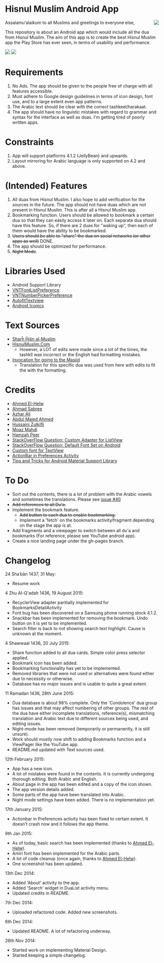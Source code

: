 Hisnul Muslim Android App
=========================
<img align="right" src="http://s25.postimg.org/jhhci09aj/app_github.png">

Assalamuʻalaikum to all Muslims and greetings to everyone else,

This repository is about an Android app which would include all the dua from Hisnul Muslim. The aim of this app is to create the
best Hisnul Muslim app the Play Store has ever seen, in terms of usability and performance.

![](http://s25.postimg.org/rvnvvmwlr/image.png)
![](http://s25.postimg.org/s9p7v8gpb/image.png)

# Requirements
1. No Ads. The app should be given to the people free of charge with all features accessible.
2. Must adhere to Google design guidelines in terms of icon design, font use, and to a large extent even app patterns.
3. The Arabic text should be clear with the correct tashkeel/harakaat.
4. The app should have no linguistic mistakes with regard to grammar and syntax for the interface as well as duas.
I'm getting tired of poorly written apps.

# Constraints
1. App will support platforms 4.1.2 (JellyBean) and upwards.
2. Layout mirroring for Arabic language is only supported on 4.2 and above.

# (Intended) Features
1. All duas from Hisnul Muslim. I also hope to add verification for the sources in the future. The app should not have duas which
are not present in Hisnul Muslim. This is after all a Hisnul Muslim app.
2. Bookmarking function. Users should be allowed to bookmark a certain dua so that they can easily access it later on. Each
separate dua should have this feature. So, if there are 2 duas for "waking up", then each of them would have the ability to be
bookmarked.
3. ~~Users should be able to "share" the dua on social networks (or other apps as well)~~ DONE.
4. The app should be optimized for performance.
5. ~~Night Mode~~.

# Libraries Used
- Android Support Library
- [VNTFontListPreference](https://github.com/vanniktech/VNTFontListPreference)
- [VNTNumberPickerPreference](https://github.com/vanniktech/VNTNumberPickerPreference)
- [AutofitTextview](https://github.com/grantland/android-autofittextview)
- [Android Iconics](https://github.com/mikepenz/Android-Iconics)

# Text Sources
- [Sharĥ Ĥiŝn al-Muslim](http://www.muslim-library.com/dl/books/arabic_sharh_hisn_almuslim_min_adhkar_alkitab_wa_alsunnah.pdf)
- [HisnulMuslim.Com](http://www.hisnulmuslim.com/index-page-liste-lang-en.html)
	- However, a LOT of edits were made since a lot of the times, the tashkîl was incorrect or the English had formatting mistakes.
- [Invocation for going to the Masjid](http://www.islamawareness.net/Dua/Fortress/012.html)
	- Translation for this specific dua was used from here with edits to fit the with the formatting.

# Credits
- [Ahmed El-Helw](http://twitter.com/ahmedre)
- [Ahmad Sabree](https://twitter.com/sabree01)
- [Azhar Ali](https://www.linkedin.com/pub/md-azhar-ali/90/251/140)
- [Abdul Majed Ahmed](https://www.facebook.com/abdulmajed.ahmed)
- [Hussaini Zulkifli](https://twitter.com/HussainiZul)
- [Moaz Mahdi](https://www.facebook.com/moaaz.mahdi)
- [Hamzah Peer](https://www.facebook.com/peerhumza)
- [StackOverFlow Question: Custom Adapter for ListView](http://stackoverflow.com/questions/8166497/custom-adapter-for-list-view)
- [StackOverFlow Question: Default Font Set on Android](http://stackoverflow.com/questions/6809944/default-font-set-on-android)
- [Custom font for TextView](http://www.tutorialspoint.com/android/android_custom_fonts.htm)
- [ActionBar in Preferences Activity](http://stackoverflow.com/questions/26439139/getactionbar-returns-null-in-preferenceactivity-appcompat-v7-21)
- [Tips and Tricks for Android Material Support Library](http://code.hootsuite.com/tips-and-tricks-for-android-material-support-library-2-electric-boogaloo/)

# To Do
- Sort out the contents, there is a lot of problem with the Arabic vowels and sometimes the translations. Please see [issue #40](https://github.com/khalid-hussain/HisnulMuslim/issues/40)
- ~~Add references to all Du'a.~~
- Implement the bookmark feature.
	- ~~Add button to each dua to enable bookmarking.~~
	- Implement a 'fetch' on the bookmarks activity/fragment depending on the stage the app is at.
- Add fragments and a viewpager to switch between all du'a and bookmarks (For reference, please see YouTube android app).
- Create a nice landing page under the gh-pages branch.

# Changelog
24 Shaʿbān 1437, 31 May:
- Resume work

4 Zhu Al-Q'adah 1436, 19 August 2015:
- RecyclerView adapter paritially implemented for BookmarksDetailActivity
- Font bug has been discovered on a Samsung phone running stock 4.1.2.
- Snackbar has been implemented for removing the bookmark. Undo button on it is yet to be implemented.
- Search filter is back to not showing search text highlight. Cause is unknown at the moment.

4 Shawwaal 1436, 20 July 2015:
- Share function added to all dua cards. Simple color press selector applied.
- Bookmark icon has been added.
- Bookmarking functionality has yet to be implemented.
- Removed libraries that were not used or alternatives were found either due to necessity or otherwise.
- Database has no major issues and is usable to quite a great extent.

11 Ramadan 1436, 28th June 2015:
- Dua database is about 98% complete. Only the 'Condolence' dua group has issues and that may affect numbering of other groups. The rest of the dua have either incomplete translations, reference(s), mismatching translation and Arabic text due to different sources being used, and editing issues.
- Night-mode has been removed (temporarily or permanently, it is still unsure).
- Work should mostly now shift to adding Bookmarks function and a ViewPager like the YouTube app.
- README.md updated with Text sources used.

12th February 2015:
- App has a new icon.
- A lot of mistakes were found in the contents. It is currently undergoing thorough editing. Both Arabic and English.
- About page in the app has been edited and a copy of the icon shown.
- The app version details added.
- Some parts of the app have been translated into Arabic.
- Night mode settings have been added. There is no implementation yet.

17th January 2015: 
- Actionbar in Preferences activity has been fixed to certain extent. It doesn't crash now and it follows the app theme.

9th Jan 2015:
- As of today, basic search has been implemented (thanks to [Ahmed El-Helw](www.twitter.com/ahmedre)).
- Amiri font has been implemented for the Arabic parts.
- A lot of code cleanup (once again, thanks to [Ahmed El-Helw](www.twitter.com/ahmedre)). 
- One screenshot has been updated.

13th Dec 2014: 
- Added 'About' activity to the app. 
- Added 'Search' widget in DuaList activity menu.
- Updated credits in README.

7th Dec 2014: 
- Uploaded refactored code. Added new screenshots.

6th Dec 2014: 
- Updated README. A lot of refactoring underway.

26th Nov 2014: 
- Started work on implementing Material Design.
- Started keeping a simple changelog.
